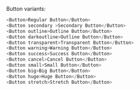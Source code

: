 Button variants:

```js
<Button>Regular Button</Button>
<Button secondary >Secondary Button</Button>
<Button outline>Outline Button</Button>
<Button darkoutline>Outline Button</Button>
<Button transparent>Transparent Button</Button>
<Button warning>Warning Button</Button>
<Button success>Success Button</Button>
<Button cancel>Cancel Button</Button>
<Button small>Small Button</Button>
<Button big>Big Button</Button>
<Button huge>Huge Button</Button>
<Button stretch>Stretch Button</Button>
```

<!-- To render an example as highlighted source code add a `static` modifier:

```jsx static
import React from 'react';
```

Examples with all other languages are rendered only as highlighted source code, not an actual component:

```html
<Button size="large">Push Me</Button>
```

Any [Markdown](http://daringfireball.net/projects/markdown/) is **allowed** _here_. -->